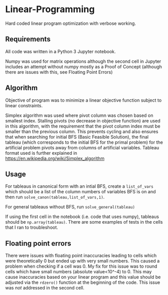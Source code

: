 # Linear-Programming
Hard coded linear program optimization with verbose working. 

## Requirements
All code was written in a Python 3 Jupyter notebook.

Numpy was used for matrix operations although the second cell in Jupyter includes an attempt without numpy mostly as a Proof of Concept (although there are issues with this, see Floating Point Errors)

## Algorithm
Objective of program was to minimize a linear objective function subject to linear constraints.

Simplex algorithm was used where pivot column was chosen based on smallest index. Stalling pivots (no decrease in objective function) are used in this algorithm, with the requirement that the pivot column index must be smaller than the previous column. This prevents cycling and also ensures that when searching for initial BFS (Basic Feasible Solution), the final tableau (which corresponds to the initial BFS for the primal problem) for the artificial problem pivots away from columns of artificial variables. Tableau format used is further explained in https://en.wikipedia.org/wiki/Simplex_algorithm

## Usage
For tableaus in canonical form with an intial BFS, create a `list_of_vars` which should be a list of the column numbers of variables BFS is on and then run `solve_canon(tableau,list_of_vars,1)`.

For general tableaus without BFS, run `solve_general(tableau)`

If using the first cell in the notebook (i.e. code that uses numpy), tableaus should be `np.array(tableau)`. There are some examples of tests in the cells that I ran to troubleshoot. 

## Floating point errors
There were issues with floating point inaccuracies leading to cells which were theoretically 0 but ended up with very small numbers. This caused a problem when checking if a cell was 0. My fix for this issue was to round cells which have small numbers (absolute value<10^-4) to 0. This may cause inaccuracies based on your linear program and this value should be adjusted via the `rdzero()` function at the beginning of the code. This issue was *not* addressed in the second cell.
